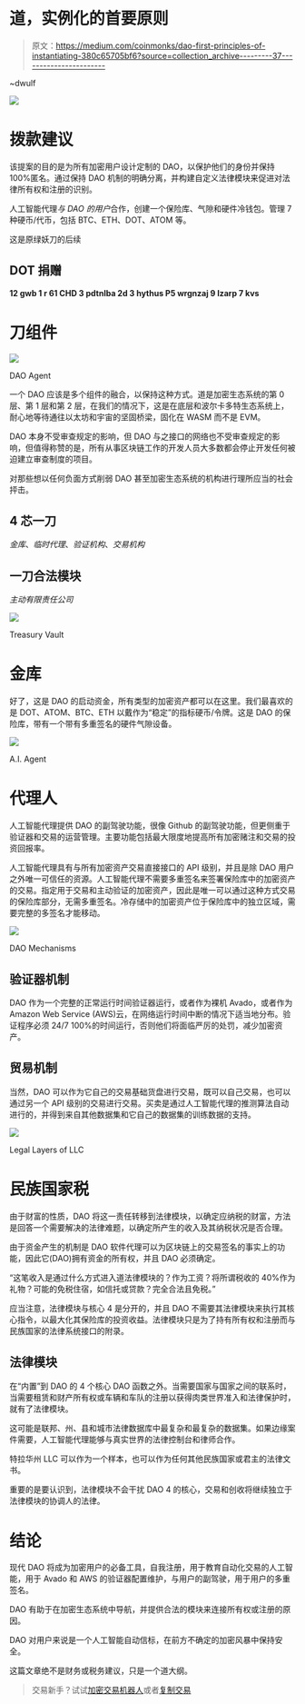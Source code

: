 # 道，实例化的首要原则

> 原文：<https://medium.com/coinmonks/dao-first-principles-of-instantiating-380c65705bf6?source=collection_archive---------37----------------------->

~dwulf

![](img/06824b884ded400b4d8a4347ad019ef0.png)

# 拨款建议

该提案的目的是为所有加密用户设计定制的 DAO，以保护他们的身份并保持 100%匿名。通过保持 DAO 机制的明确分离，并构建自定义法律模块来促进对法律所有权和注册的识别。

人工智能代理*与 DAO 的用户*合作，创建一个保险库、气隙和硬件冷钱包。管理 7 种硬币/代币，包括 BTC、ETH、DOT、ATOM 等。

这是原绿妖刀的后续

## DOT 捐赠

**12 gwb 1 r 61 CHD 3 pdtnlba 2d 3 hythus P5 wrgnzaj 9 lzarp 7 kvs**

# **刀组件**

![](img/cf5b67139ef7f58f8e52f472f6721949.png)

DAO Agent

一个 DAO 应该是多个组件的融合，以保持这种方式。道是加密生态系统的第 0 层、第 1 层和第 2 层，在我们的情况下，这是在底层和波尔卡多特生态系统上，耐心地等待通往以太坊和宇宙的坚固桥梁，固化在 WASM 而不是 EVM。

DAO 本身不受审查规定的影响，但 DAO 与之接口的网络也不受审查规定的影响，但值得称赞的是，所有从事区块链工作的开发人员大多数都会停止开发任何被迫建立审查制度的项目。

对那些想以任何负面方式削弱 DAO 甚至加密生态系统的机构进行理所应当的社会抨击。

## **4 芯一刀**

*金库*、*临时代理*、*验证机构*、*交易机构*

## **一刀合法模块**

*主动有限责任公司*

![](img/c0da70edaaac90359437399568f94910.png)

Treasury Vault

# **金库**

好了，这是 DAO 的启动资金，所有类型的加密资产都可以在这里。我们最喜欢的是 DOT、ATOM、BTC、ETH 以戴作为“稳定”的指标硬币/令牌。这是 DAO 的保险库，带有一个带有多重签名的硬件气隙设备。

![](img/012d5c8842731c6b1366e92cd96de22d.png)

A.I. Agent

# **代理人**

人工智能代理提供 DAO 的副驾驶功能，很像 Github 的副驾驶功能，但更侧重于验证器和交易的运营管理。主要功能包括最大限度地提高所有加密赌注和交易的投资回报率。

人工智能代理具有与所有加密资产交易直接接口的 API 级别，并且是除 DAO 用户之外唯一可信任的资源。人工智能代理不需要多重签名来签署保险库中的加密资产的交易。指定用于交易和主动验证的加密资产，因此是唯一可以通过这种方式交易的保险库部分，无需多重签名。冷存储中的加密资产位于保险库中的独立区域，需要完整的多签名才能移动。

![](img/d11281798da9c4da2b38fd394d82c263.png)

DAO Mechanisms

## **验证器机制**

DAO 作为一个完整的正常运行时间验证器运行，或者作为裸机 Avado，或者作为 Amazon Web Service (AWS)云，在网络运行时间中断的情况下适当地分布。验证程序必须 24/7 100%的时间运行，否则他们将面临严厉的处罚，减少加密资产。

## **贸易机制**

当然，DAO 可以作为它自己的交易基础货盘进行交易，既可以自己交易，也可以通过另一个 API 级别的交易进行交易。买卖是通过人工智能代理的推测算法自动进行的，并得到来自其他数据集和它自己的数据集的训练数据的支持。

![](img/c20113387d0b359790ea508668288219.png)

Legal Layers of LLC

# **民族国家税**

由于财富的性质，DAO 将这一责任转移到法律模块，以确定应纳税的财富，方法是回答一个需要解决的法律难题，以确定所产生的收入及其纳税状况是否合理。

由于资金产生的机制是 DAO 软件代理可以为区块链上的交易签名的事实上的功能，因此它(DAO)拥有资金的所有权，并且 DAO 必须确定。

“这笔收入是通过什么方式进入道法律模块的？作为工资？将所谓税收的 40%作为礼物？可能的免税住宿，如信托或贷款？完全合法且免税。”

应当注意，法律模块与核心 4 是分开的，并且 DAO 不需要其法律模块来执行其核心指令，以最大化其保险库的投资收益。法律模块只是为了持有所有权和注册而与民族国家的法律系统接口的附录。

## **法律模块**

在“内置”到 DAO 的 4 个核心 DAO 函数之外。当需要国家与国家之间的联系时，当需要租赁和财产所有权或车辆和车队的注册以获得肉类世界准入和法律保护时，就有了法律模块。

这可能是联邦、州、县和城市法律数据库中最复杂和最复杂的数据集。如果边缘案件需要，人工智能代理能够与真实世界的法律控制台和律师合作。

特拉华州 LLC 可以作为一个样本，也可以作为任何其他民族国家或君主的法律文书。

重要的是要认识到，法律模块不会干扰 DAO 4 的核心，交易和创收将继续独立于法律模块的协调人的法律。

# **结论**

现代 DAO 将成为加密用户的必备工具，自我注册，用于教育自动化交易的人工智能，用于 Avado 和 AWS 的验证器配置维护，与用户的副驾驶，用于用户的多重签名。

DAO 有助于在加密生态系统中导航，并提供合法的模块来连接所有权或注册的原因。

DAO 对用户来说是一个人工智能自动信标，在前方不确定的加密风暴中保持安全。

这篇文章绝不是财务或税务建议，只是一个道大纲。

> 交易新手？试试[加密交易机器人](/coinmonks/crypto-trading-bot-c2ffce8acb2a)或者[复制交易](/coinmonks/top-10-crypto-copy-trading-platforms-for-beginners-d0c37c7d698c)
